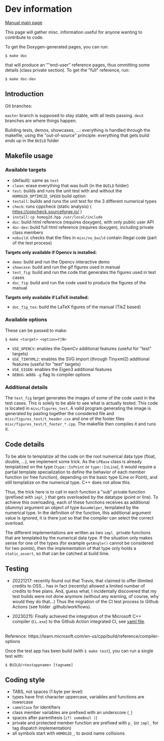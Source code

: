 # Dev information

[Manual main page](homog2d_manual.md)

This page will gather misc. information useful for anyone wanting to contribute to code.

To get the Doxygen-generated pages, you can run:
```
$ make doc
```
that will produce an ""end-user" reference pages, thus ommitting some details (class private section).
To get the "full" reference, run:
```
$ make doc-dev
```

## Introduction

Git branches:

`master` branch is supposed to stay stable, with all tests passing.
`devX` branches are where things happen.

Building tests, demos, showcases, ...: everything is handled through the makefile, using the "out-of-source" principle:
everything that gets build ends up in the `BUILD` folder

## Makefile usage

### Available targets

* (default): same as `test`
* `clean`: erase everything that was built (in the `BUILD` folder)
* `test`: builds and runs the unit test with and without the `HOMOG2D_OPTIMIZE_SPEED` build option
* `testall`: builds and runs the unit test for the 3 different numerical types
* `check`: runs cppcheck (static analysis) ( https://cppcheck.sourceforge.io/ )
* `install`: `cp homog2d.hpp /usr/local/include`
* `doc`: build html reference (requires doxygen), with only public user API
* `doc-dev`: build full html reference (requires doxygen), including private class members
* `nobuild`: checks that the files in `misc/no_build` contain illegal code (part of the test process)


**Targets only available if Opencv is installed:**

* `demo`: build and run the Opencv interactive demo
* `showcase`: build and run the gif figures used in manual
* `test_fig`: build and run the code that generates the figures used in test cases
* `doc_fig`: build and run the code used to produce the figures of the manual

**Targets only available if LaTeX installed:**

* `doc_fig_tex`: build the LaTeX figures of the manual (TikZ based)

### Available options

These can be passed to make:
```
$ make <target> <option=Y|N>
```

* `USE_OPENCV`: enables the OpenCv additional features (useful for "test" targets)
* `USE_TINYXML2`: enables the SVG import (through Tinyxml2) additional features (useful for "test" targets)
* `USE_EIGEN`: enables the Eigen3 additional features
* `DEBUG`:  adds `-g` flag to compiler options

### Additional details

The `test_fig` target generates the images of some of the code used in the test cases.
This is solely to be able to see what is actually tested.
This code is located in `misc/figures_test`.
A valid program generating the image is generated by pasting together the considered file and `misc/figures_test/t_header.cxx` and one of the footer files
`misc/figures_test/t_footer_*.cpp`.
The makefile then compiles it and runs it.

## Code details

To be able to templatize all the code on the root numerical data type (float, double, ...), we implement some trick.
As the `LPBase` class is already templatized on the type (`type::IsPoint` or `type::IsLine`),
it would require a partial template specialization to define the behavior of each member function (or free function),
depending on the basic type (Line or Point), and still templatize on the numerical type.
C++ does not allow this.

Thus, the trick here is to call in each function a "sub" private function (prefixed with `impl_`) that gets overloaded by the datatype (point or line).
To achieve this overloading, each of these functions receives as additional (dummy) argument an object of type `BaseHelper`, templated by the numerical type.
In the definition of the function, this additional argument value is ignored,
it is there just so that the compiler can select the correct overload.

The different implementations are written as two `impl_` private functions that are templated by the numerical data type.
If the situation only makes sense for one of the types (for example `getAngle()` cannot be considered for two points), then
the implementation of that type only holds a `static_assert`, so that can be catched at build time.

## Testing

* 20221217: recently found out that Travis, that claimed to offer illimited credits to OSS... has in fact (recently) allowed a limited
number of credits to free plans.
And, guess what, I incidentally discovered that my test builds were not done anymore (without any warning, of course, why would they do that...)
Thus the migration of the CI test process to Github Actions (see folder .github/workflows).


* 20230215:
Finally achieved the integration of the Microsoft C++ compiler (`CL.exe`) to the Github Action integrated CI, see [yaml file](../.github/workflows/msvc.yml).
<br>
Reference: https://learn.microsoft.com/en-us/cpp/build/reference/compiler-options

Once the test app has been build (with `$ make test`), you can run a single test with:
```
$ BUILD/<testappname> [tagname]
```

## Coding style

- TABS, not spaces (1 byte per level)
- types have first character uppercase, variables and functions are lowercase
- `camelCase` for identifiers
- class member variables are prefixed with an underscore (`_`)
- spaces after parenthesis (`if( someBool )`)
- private and protected member function are prefixed with `p_` (or `impl_` for tag dispatch implementation)
- all symbols start with `HOMOG2D_`, to avoid name collisions

